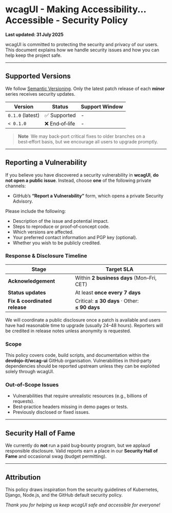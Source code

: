 # wcagUI - Making Accessibility... Accessible - Security Policy

**Last updated: 31 July 2025**

wcagUI is committed to protecting the security and privacy of our users. This document explains how we handle security issues and how you can help keep the project safe.

---

## Supported Versions

We follow [Semantic Versioning](https://semver.org). Only the latest patch release of each **minor** series receives security updates.

| Version          | Status         | Support Window                              |
| ---------------- | -------------- | ------------------------------------------- |
| `0.1.0` (latest) | ✅ Supported   | -                                           |
| `< 0.1.0`        | ❌ End‑of‑life | -                                           |


> **Note** We may back‑port critical fixes to older branches on a best‑effort basis, but we encourage all users to upgrade promptly.

---

## Reporting a Vulnerability

If you believe you have discovered a security vulnerability in **wcagUI**, **do not open a public issue**. Instead, choose **one** of the following private channels:

- GitHub’s **“Report a Vulnerability”** form, which opens a private Security Advisory.

Please include the following:

* Description of the issue and potential impact.
* Steps to reproduce or proof‑of‑concept code.
* Which versions are affected.
* Your preferred contact information and PGP key (optional).
* Whether you wish to be publicly credited.

### Response & Disclosure Timeline

| Stage                         | Target SLA                                     |
| ----------------------------- | ---------------------------------------------- |
| **Acknowledgement**           | Within **2 business days** (Mon–Fri, CET)      |
| **Status updates**            | At least **once every 7 days**                 |
| **Fix & coordinated release** | Critical: **≤ 30 days** · Other: **≤ 90 days** |

We will coordinate a public disclosure once a patch is available and users have had reasonable time to upgrade (usually 24–48 hours). Reporters will be credited in release notes unless anonymity is requested.

### Scope

This policy covers code, build scripts, and documentation within the **devdojo‑it/wcag-ui** GitHub organisation. Vulnerabilities in third‑party dependencies should be reported upstream unless they can be exploited solely through wcagUI.

### Out‑of‑Scope Issues

* Vulnerabilities that require unrealistic resources (e.g., billions of requests).
* Best‑practice headers missing in demo pages or tests.
* Previously disclosed or fixed issues.

---

## Security Hall of Fame

We currently do **not** run a paid bug‑bounty program, but we applaud responsible disclosure. Valid reports earn a place in our **Security Hall of Fame** and occasional swag (budget permitting).

---

## Attribution

This policy draws inspiration from the security guidelines of Kubernetes, Django, Node.js, and the GitHub default security policy.

*Thank you for helping us keep wcagUI safe and accessible for everyone!*
